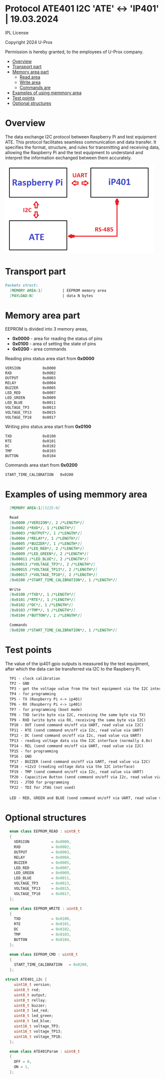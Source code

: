 # Protocol ATE401 I2C 'ATE' <-> 'IP401' | 19.03.2024

IPL License

Copyright 2024 U-Prox

Permission is hereby granted, to the employees of U-Prox company.

* [Overview](#chapter-0)
* [Transport part](#chapter-1)
* [Memory area part](#chapter-2)
  * [Read area](#chapter-3)
  * [Write area](#chapter-4)
  * [Commands are](#chapter-5)
* [Examples of using memmory area](#chapter-6)
* [Test points](#chapter-7)
* [Optional structures](#chapter-8)

<a id="chapter-0"></a>
Overview
===============================================================================================================================
The data exchange I2C protocol between Raspberry Pi and test equipment ATE. This protocol facilitates seamless communication and data transfer. It specifies the format, structure, and rules for transmitting and receiving data, allowing the Raspberry Pi and the test equipment to understand and interpret the information exchanged between them accurately.

![ate](/doc/ate.png)

<a id="chapter-1"></a>
Transport part
===============================================================================================================================
```markdown
Packets struct:
  [MEMORY AREA:1]         | EEPROM memory area
  [PAYLOAD:N]             | data N bytes
```

<a id="chapter-2"></a>
Memory area part
===============================================================================================================================
EEPROM is divided into 3 memory areas, 
- **0x0000** - area for reading the status of pins
- **0x0100**  - area of setting the state of pins
- **0x0200** - area commands

<a id="chapter-3"></a>
Reading pins status area start from **0x0000**
```
VERSION          0x0000
RXD              0x0002
OUTPUT           0x0003
RELAY            0x0004
BUZZER           0x0005
LED_RED          0x0007
LED_GREEN        0x0009
LED_BLUE         0x0011
VOLTAGE_TP3      0x0013
VOLTAGE_TP13     0x0015
VOLTAGE_TP18     0x0017
```
<a id="chapter-4"></a>
Writing pins status area start from **0x0100**
```
TXD              0x0100
RTE              0x0101
DC               0x0102
TMP              0x0103
BUTTON           0x0104
```
<a id="chapter-5"></a>
Commands area start from **0x0200**
```
START_TIME_CALIBRATION   0x0200
```

<a id="chapter-6"></a>
Examples of using memmory area
===============================================================================================================================

```markdown
  [MEMORY AREA:1][SIZE:N]
```
```markdown
  Read
  [0x0000 /*VERSION*/, 2 /*LENGTH*/]
  [0x0002 /*RXD*/, 1 /*LENGTH*/]
  [0x0003 /*OUTPUT*/, 1 /*LENGTH*/]
  [0x0004 /*RELAY*/, 1 /*LENGTH*/]
  [0x0005 /*BUZZER*/, 1 /*LENGTH*/]
  [0x0007 /*LED_RED*/, 2 /*LENGTH*/]
  [0x0009 /*LED_GREEN*/, 2 /*LENGTH*/]
  [0x00011 /*LED_BLUE*/, 2 /*LENGTH*/]
  [0x00013 /*VOLTAGE_TP3*/, 2 /*LENGTH*/]
  [0x00015 /*VOLTAGE_TP13*/, 2 /*LENGTH*/]
  [0x00017 /*VOLTAGE_TP18*/, 2 /*LENGTH*/]
  [0x0200 /*START_TIME_CALIBRATION*/, 1 /*LENGTH*/]
```
```markdown
  Write
  [0x0100 /*TXD*/, 1 /*LENGTH*/]
  [0x0101 /*RTE*/, 1 /*LENGTH*/]
  [0x0102 /*DC*/, 1 /*LENGTH*/]
  [0x0103 /*TMP*/, 1 /*LENGTH*/]
  [0x0104 /*BUTTON*/, 1 /*LENGTH*/]
```
```markdown
  Commands
  [0x0200 /*START_TIME_CALIBRATION*/, 1 /*LENGTH*/]
```

<a id="chapter-7"></a>
Test points
===============================================================================================================================
The value of the ip401 gpio outputs is measured by the test equipment, after which the data can be transferred via I2C to the Raspberry Pi.

```markdown
  TP1 - clock calibration
  TP2 - GND
  TP3 - get the voltage value from the test equipment via the I2C interface (normally 3.3v)
  TP4 - for programming
  TP5 - TX (Raspberry Pi <-> ip401)
  TP6 - RX (Raspberry Pi <-> ip401)
  TP7 - for programming (boot mode)
  TP8 - TXD (write byte via I2C, receiving the same byte via TX)
  TP9 - RXD (write byte via RX, receiving the same byte via I2C)
  TP10 - OUT (send command on/off via UART, read value via I2C)
  TP11 - RTE (send command on/off via I2c, read value via UART)
  TP12 - DC (send command on/off via I2c, read value via UART)
  TP13 - reading voltage data via the I2C interface (normally 4.8v)
  TP14 - REL (send command on/off via UART, read value via I2C)
  TP15 - for programming
  TP16 - GND
  TP17 - BUZZER (send command on/off via UART, read value via I2C)
  TP18 - +12v3 (reading voltage data via the I2C interface)
  TP19 - TMP (send command on/off via I2c, read value via UART)
  TP20 - Capacitive Button (send command on/off via I2c, read value via UART)
  TP21 - JTDO for programming
  TP22 - TDI for JTAG (not used) 

  LED - RED, GREEN and BLUE (send command on/off via UART, read value via I2C)
```

<a id="chapter-8"></a>
Optional structures
===============================================================================================================================

```c++
  enum class EEPROM_READ : uint8_t
  {
    VERSION          = 0x0000,
    RXD              = 0x0002,
    OUTPUT           = 0x0003,
    RELAY            = 0x0004,
    BUZZER           = 0x0005,
    LED_RED          = 0x0007,
    LED_GREEN        = 0x0009,
    LED_BLUE         = 0x0011,
    VOLTAGE_TP3      = 0x0013,
    VOLTAGE_TP13     = 0x0015,
    VOLTAGE_TP18     = 0x0017,
  };
```

```c++
  enum class EEPROM_WRITE : uint8_t
  {
    TXD              = 0x0100,
    RTE              = 0x0101,
    DC               = 0x0102,
    TMP              = 0x0103,
    BUTTON           = 0x0104,
  };
```
```c++
  enum class EEPROM_CMD : uint8_t
  {
    START_TIME_CALIBRATION   = 0x0200,
  };
```

```c++
struct ATE401_i2c {
    uint16_t version;
    uint8_t rxd;
    uint8_t output;
    uint8_t rellay;
    uint8_t buzzer;
    uint8_t led_red;
    uint8_t led_green;
    uint8_t led_blue;
    uint16_t voltage_TP3;
    uint16_t voltage_TP13;
    uint16_t voltage_TP18;
  };
```

```c++
  enum class ATE401Param : uint8_t
  {
    OFF = 0,
    ON = 1,
  };
```
